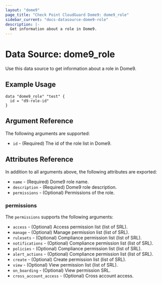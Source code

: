 ```yaml
---
layout: "dome9"
page_title: "Check Point CloudGuard Dome9: dome9_role"
sidebar_current: "docs-datasource-dome9-role"
description: |-
  Get information about a role in Dome9.
---
```


# Data Source: dome9_role

Use this data source to get information about a role in Dome9.

## Example Usage

```hcl
data "dome9_role" "test" {
  id = "d9-role-id"
}

```

## Argument Reference

The following arguments are supported:

* `id` - (Required) The id of the role list in Dome9.

## Attributes Reference

In addition to all arguments above, the following attributes are exported:

* `name` - (Required) Dome9 role name.
* `description` - (Required) Dome9 role description. 
* `permissions` - (Optional) Permissions of the role.

### permissions 

The `permissions` supports the following arguments:
    
* `access` - (Optional) Access permission list (list of SRL).
* `manage` - (Optional) Manage permission list (list of SRL).
* `rulesets` - (Optional) Compliance permission list (list of SRL).
* `notifications` - (Optional) Compliance permission list (list of SRL).
* `policies` - (Optional) Compliance permission list (list of SRL).
* `alert_actions` - (Optional) Compliance permission list (list of SRL).
* `create` - (Optional) Create permission list (list of SRL).
* `view` - (Optional) View permission list (list of SRL).
* `on_boarding` - (Optional) View permission SRL.
* `cross_account_access` - (Optional) Cross account access.

